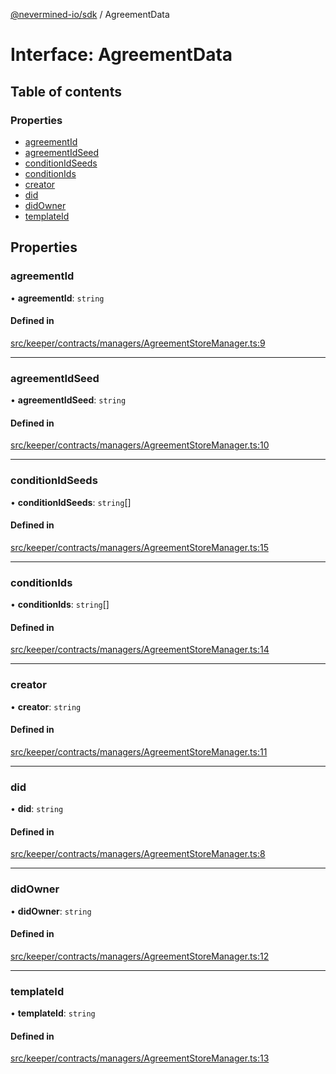 [@nevermined-io/sdk](../code-reference.md) / AgreementData

# Interface: AgreementData

## Table of contents

### Properties

- [agreementId](AgreementData.md#agreementid)
- [agreementIdSeed](AgreementData.md#agreementidseed)
- [conditionIdSeeds](AgreementData.md#conditionidseeds)
- [conditionIds](AgreementData.md#conditionids)
- [creator](AgreementData.md#creator)
- [did](AgreementData.md#did)
- [didOwner](AgreementData.md#didowner)
- [templateId](AgreementData.md#templateid)

## Properties

### agreementId

• **agreementId**: `string`

#### Defined in

[src/keeper/contracts/managers/AgreementStoreManager.ts:9](https://github.com/nevermined-io/sdk-js/blob/bb26f8ab/src/keeper/contracts/managers/AgreementStoreManager.ts#L9)

---

### agreementIdSeed

• **agreementIdSeed**: `string`

#### Defined in

[src/keeper/contracts/managers/AgreementStoreManager.ts:10](https://github.com/nevermined-io/sdk-js/blob/bb26f8ab/src/keeper/contracts/managers/AgreementStoreManager.ts#L10)

---

### conditionIdSeeds

• **conditionIdSeeds**: `string`[]

#### Defined in

[src/keeper/contracts/managers/AgreementStoreManager.ts:15](https://github.com/nevermined-io/sdk-js/blob/bb26f8ab/src/keeper/contracts/managers/AgreementStoreManager.ts#L15)

---

### conditionIds

• **conditionIds**: `string`[]

#### Defined in

[src/keeper/contracts/managers/AgreementStoreManager.ts:14](https://github.com/nevermined-io/sdk-js/blob/bb26f8ab/src/keeper/contracts/managers/AgreementStoreManager.ts#L14)

---

### creator

• **creator**: `string`

#### Defined in

[src/keeper/contracts/managers/AgreementStoreManager.ts:11](https://github.com/nevermined-io/sdk-js/blob/bb26f8ab/src/keeper/contracts/managers/AgreementStoreManager.ts#L11)

---

### did

• **did**: `string`

#### Defined in

[src/keeper/contracts/managers/AgreementStoreManager.ts:8](https://github.com/nevermined-io/sdk-js/blob/bb26f8ab/src/keeper/contracts/managers/AgreementStoreManager.ts#L8)

---

### didOwner

• **didOwner**: `string`

#### Defined in

[src/keeper/contracts/managers/AgreementStoreManager.ts:12](https://github.com/nevermined-io/sdk-js/blob/bb26f8ab/src/keeper/contracts/managers/AgreementStoreManager.ts#L12)

---

### templateId

• **templateId**: `string`

#### Defined in

[src/keeper/contracts/managers/AgreementStoreManager.ts:13](https://github.com/nevermined-io/sdk-js/blob/bb26f8ab/src/keeper/contracts/managers/AgreementStoreManager.ts#L13)
